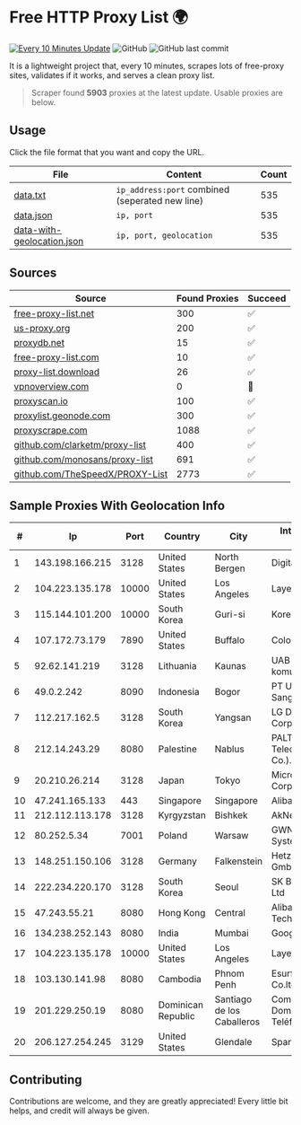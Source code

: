 
# Free HTTP Proxy List 🌍

[![Every 10 Minutes Update](https://github.com/mertguvencli/http-proxy-list/actions/workflows/main.yml/badge.svg?branch=main)](https://github.com/mertguvencli/http-proxy-list/actions/workflows/main.yml)
![GitHub](https://img.shields.io/github/license/mertguvencli/http-proxy-list)
![GitHub last commit](https://img.shields.io/github/last-commit/mertguvencli/http-proxy-list)

It is a lightweight project that, every 10 minutes, scrapes lots of free-proxy sites, validates if it works, and serves a clean proxy list.


> Scraper found **5903** proxies at the latest update. Usable proxies are below.

## Usage

Click the file format that you want and copy the URL.


|File|Content|Count|
|----|-------|-----|
|[data.txt](https://raw.githubusercontent.com/mertguvencli/http-proxy-list/main/proxy-list/data.txt)|`ip_address:port` combined (seperated new line)|535|
|[data.json](https://raw.githubusercontent.com/mertguvencli/http-proxy-list/main/proxy-list/data.json)|`ip, port`|535|
|[data-with-geolocation.json](https://raw.githubusercontent.com/mertguvencli/http-proxy-list/main/proxy-list/data-with-geolocation.json)|`ip, port, geolocation`|535|

## Sources

|Source|Found Proxies|Succeed|
|------|-------------|-------|
|[free-proxy-list.net](https://free-proxy-list.net)|300|✅|
|[us-proxy.org](https://www.us-proxy.org)|200|✅|
|[proxydb.net](http://proxydb.net)|15|✅|
|[free-proxy-list.com](https://free-proxy-list.com/?page=&port=&type%5B%5D=http&type%5B%5D=https&up_time=0&search=Search)|10|✅|
|[proxy-list.download](https://www.proxy-list.download/HTTP)|26|✅|
|[vpnoverview.com](https://vpnoverview.com/privacy/anonymous-browsing/free-proxy-servers)|0|🚫|
|[proxyscan.io](https://www.proxyscan.io)|100|✅|
|[proxylist.geonode.com](https://proxylist.geonode.com/api/proxy-list?limit=300&page=1&sort_by=lastChecked&sort_type=desc&protocols=http,https)|300|✅|
|[proxyscrape.com](https://api.proxyscrape.com/v2/?request=displayproxies&protocol=http&timeout=10000&country=all&ssl=all&anonymity=all)|1088|✅|
|[github.com/clarketm/proxy-list](https://raw.githubusercontent.com/clarketm/proxy-list/master/proxy-list-raw.txt)|400|✅|
|[github.com/monosans/proxy-list](https://raw.githubusercontent.com/monosans/proxy-list/main/proxies/http.txt)|691|✅|
|[github.com/TheSpeedX/PROXY-List](https://raw.githubusercontent.com/TheSpeedX/PROXY-List/master/http.txt)|2773|✅|


## Sample Proxies With Geolocation Info

|#|Ip|Port|Country|City|Internet Service Provider|
|-|--|----|-------|----|-------------------------|
|1|143.198.166.215|3128|United States|North Bergen|DigitalOcean, LLC|
|2|104.223.135.178|10000|United States|Los Angeles|LayerHost|
|3|115.144.101.200|10000|South Korea|Guri-si|Korea Telecom|
|4|107.172.73.179|7890|United States|Buffalo|ColoCrossing|
|5|92.62.141.219|3128|Lithuania|Kaunas|UAB "Baltnetos komunikacijos"|
|6|49.0.2.242|8090|Indonesia|Bogor|PT Usaha Adi Sanggoro|
|7|112.217.162.5|3128|South Korea|Yangsan|LG DACOM Corporation|
|8|212.14.243.29|8080|Palestine|Nablus|PALTEL (Palestine Telecommunications Co.).|
|9|20.210.26.214|3128|Japan|Tokyo|Microsoft Corporation|
|10|47.241.165.133|443|Singapore|Singapore|Alibaba.com LLC|
|11|212.112.113.178|3128|Kyrgyzstan|Bishkek|AkNet|
|12|80.252.5.34|7001|Poland|Warsaw|GWNET Autonomus System|
|13|148.251.150.106|3128|Germany|Falkenstein|Hetzner Online GmbH|
|14|222.234.220.170|3128|South Korea|Seoul|SK Broadband Co Ltd|
|15|47.243.55.21|8080|Hong Kong|Central|Alibaba (US) Technology Co., Ltd.|
|16|134.238.252.143|8080|India|Mumbai|Google LLC|
|17|104.223.135.178|10000|United States|Los Angeles|LayerHost|
|18|103.130.141.98|8080|Cambodia|Phnom Penh|Esurfing Technology Co.ltd|
|19|201.229.250.19|8080|Dominican Republic|Santiago de los Caballeros|Compañía Dominicana de Teléfonos S. A.|
|20|206.127.254.245|3129|United States|Glendale|Spartan Host Ltd|



## Contributing

Contributions are welcome, and they are greatly appreciated! Every
little bit helps, and credit will always be given.


